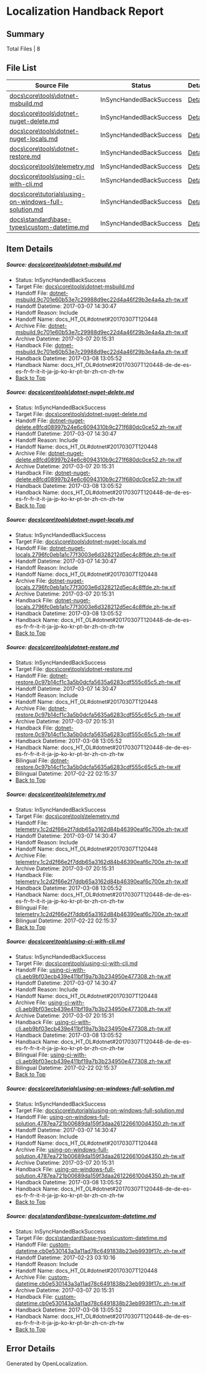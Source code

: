 # <a name='report-top'></a> Localization Handback Report

## Summary
 Total Files | 8

## File List
 Source File | Status | Details 
 ----------- | ------ | ------- 
 [docs\core\tools\dotnet-msbuild.md](https://github.com/dotnet/docs/blob/195664ae6409be02ca132900d9c513a7b412acd4/docs/core/tools/dotnet-msbuild.md) | InSyncHandedBackSuccess | [Details](#a000e49a8672affe5b3bb9bd8a5f7e8095ab0aa977)
 [docs\core\tools\dotnet-nuget-delete.md](https://github.com/dotnet/docs/blob/195664ae6409be02ca132900d9c513a7b412acd4/docs/core/tools/dotnet-nuget-delete.md) | InSyncHandedBackSuccess | [Details](#2ce157e3f32f3e899245e38bb4520b17be3e0b3279)
 [docs\core\tools\dotnet-nuget-locals.md](https://github.com/dotnet/docs/blob/195664ae6409be02ca132900d9c513a7b412acd4/docs/core/tools/dotnet-nuget-locals.md) | InSyncHandedBackSuccess | [Details](#3d8ca57c3c9c25a59b98552784b057182c9100a380)
 [docs\core\tools\dotnet-restore.md](https://github.com/dotnet/docs/blob/195664ae6409be02ca132900d9c513a7b412acd4/docs/core/tools/dotnet-restore.md) | InSyncHandedBackSuccess | [Details](#a55cd932045a59f08146dff367a87eb6fe61f6e586)
 [docs\core\tools\telemetry.md](https://github.com/dotnet/docs/blob/195664ae6409be02ca132900d9c513a7b412acd4/docs/core/tools/telemetry.md) | InSyncHandedBackSuccess | [Details](#c816bf4c93430a009e61ddf2a3673c43f49b8de997)
 [docs\core\tools\using-ci-with-cli.md](https://github.com/dotnet/docs/blob/195664ae6409be02ca132900d9c513a7b412acd4/docs/core/tools/using-ci-with-cli.md) | InSyncHandedBackSuccess | [Details](#0579d59e8da24428d9e174baf0cc865d62c0819598)
 [docs\core\tutorials\using-on-windows-full-solution.md](https://github.com/dotnet/docs/blob/195664ae6409be02ca132900d9c513a7b412acd4/docs/core/tutorials/using-on-windows-full-solution.md) | InSyncHandedBackSuccess | [Details](#b8505f88b324fcdf3a51d75c455ec5869e058774113)
 [docs\standard\base-types\custom-datetime.md](https://github.com/dotnet/docs/blob/28625def4199a660fe0ea04ab75f4f65d2e0c9c4/docs/standard/base-types/custom-datetime.md) | InSyncHandedBackSuccess | [Details](#285e4bfd6a53d576ce4538b09a2561065c93e3993336)

## Item Details
##### <a name='a000e49a8672affe5b3bb9bd8a5f7e8095ab0aa977'></a> Source: [docs\core\tools\dotnet-msbuild.md](https://github.com/dotnet/docs/blob/195664ae6409be02ca132900d9c513a7b412acd4/docs/core/tools/dotnet-msbuild.md)
* Status: InSyncHandedBackSuccess
* Target File: [docs\core\tools\dotnet-msbuild.md](https://github.com/dotnet/docs.zh-tw/blob/71ef94c0dec6b503031a3a45a597f3fab7a5f826/docs/core/tools/dotnet-msbuild.md)
* Handoff File: [dotnet-msbuild.9c701e60b53e7c29988d9ec22d4a46f29b3e4a4a.zh-tw.xlf](https://github.com/dotnet/docs.handoff/blob/db792a140a0d8ffe4432302984c4a4989476eaf5/ol-handoff/dotnet/docs.zh-tw/master/dotnet-core/dotnet-msbuild.9c701e60b53e7c29988d9ec22d4a46f29b3e4a4a.zh-tw.xlf)
* Handoff Datetime: 2017-03-07 14:30:47
* Handoff Reason: Include
* Handoff Name: docs_HT_OL#dotnet#20170307T120448
* Archive File: [dotnet-msbuild.9c701e60b53e7c29988d9ec22d4a46f29b3e4a4a.zh-tw.xlf](https://github.com/dotnet/docs.handoff/blob/90cb85c80c23d524bb8dd16c302a63b496d0b4a2/ol-archive/dotnet/docs.zh-tw/master/dotnet-core/dotnet-msbuild.9c701e60b53e7c29988d9ec22d4a46f29b3e4a4a.zh-tw.xlf)
* Archive Datetime: 2017-03-07 20:15:31
* Handback File: [dotnet-msbuild.9c701e60b53e7c29988d9ec22d4a46f29b3e4a4a.zh-tw.xlf](https://github.com/dotnet/docs.handback/blob/8a67d379de660f5f753dfdefa492fd8ec67149c3/ol-handback/dotnet/docs.zh-tw/master/dotnet-core/dotnet-msbuild.9c701e60b53e7c29988d9ec22d4a46f29b3e4a4a.zh-tw.xlf)
* Handback Datetime: 2017-03-08 13:05:52
* Handback Name: docs_HT_OL#dotnet#20170307T120448-de-de-es-es-fr-fr-it-it-ja-jp-ko-kr-pt-br-zh-cn-zh-tw
* [Back to Top](#report-top)

##### <a name='2ce157e3f32f3e899245e38bb4520b17be3e0b3279'></a> Source: [docs\core\tools\dotnet-nuget-delete.md](https://github.com/dotnet/docs/blob/195664ae6409be02ca132900d9c513a7b412acd4/docs/core/tools/dotnet-nuget-delete.md)
* Status: InSyncHandedBackSuccess
* Target File: [docs\core\tools\dotnet-nuget-delete.md](https://github.com/dotnet/docs.zh-tw/blob/71ef94c0dec6b503031a3a45a597f3fab7a5f826/docs/core/tools/dotnet-nuget-delete.md)
* Handoff File: [dotnet-nuget-delete.e8fcd08997b24e6c6094310b9c271f680dc0ce52.zh-tw.xlf](https://github.com/dotnet/docs.handoff/blob/db792a140a0d8ffe4432302984c4a4989476eaf5/ol-handoff/dotnet/docs.zh-tw/master/dotnet-core/dotnet-nuget-delete.e8fcd08997b24e6c6094310b9c271f680dc0ce52.zh-tw.xlf)
* Handoff Datetime: 2017-03-07 14:30:47
* Handoff Reason: Include
* Handoff Name: docs_HT_OL#dotnet#20170307T120448
* Archive File: [dotnet-nuget-delete.e8fcd08997b24e6c6094310b9c271f680dc0ce52.zh-tw.xlf](https://github.com/dotnet/docs.handoff/blob/90cb85c80c23d524bb8dd16c302a63b496d0b4a2/ol-archive/dotnet/docs.zh-tw/master/dotnet-core/dotnet-nuget-delete.e8fcd08997b24e6c6094310b9c271f680dc0ce52.zh-tw.xlf)
* Archive Datetime: 2017-03-07 20:15:31
* Handback File: [dotnet-nuget-delete.e8fcd08997b24e6c6094310b9c271f680dc0ce52.zh-tw.xlf](https://github.com/dotnet/docs.handback/blob/8a67d379de660f5f753dfdefa492fd8ec67149c3/ol-handback/dotnet/docs.zh-tw/master/dotnet-core/dotnet-nuget-delete.e8fcd08997b24e6c6094310b9c271f680dc0ce52.zh-tw.xlf)
* Handback Datetime: 2017-03-08 13:05:52
* Handback Name: docs_HT_OL#dotnet#20170307T120448-de-de-es-es-fr-fr-it-it-ja-jp-ko-kr-pt-br-zh-cn-zh-tw
* [Back to Top](#report-top)

##### <a name='3d8ca57c3c9c25a59b98552784b057182c9100a380'></a> Source: [docs\core\tools\dotnet-nuget-locals.md](https://github.com/dotnet/docs/blob/195664ae6409be02ca132900d9c513a7b412acd4/docs/core/tools/dotnet-nuget-locals.md)
* Status: InSyncHandedBackSuccess
* Target File: [docs\core\tools\dotnet-nuget-locals.md](https://github.com/dotnet/docs.zh-tw/blob/71ef94c0dec6b503031a3a45a597f3fab7a5f826/docs/core/tools/dotnet-nuget-locals.md)
* Handoff File: [dotnet-nuget-locals.2796fc0eb1a1c77f3003e6d328212d5ec4c8ffde.zh-tw.xlf](https://github.com/dotnet/docs.handoff/blob/db792a140a0d8ffe4432302984c4a4989476eaf5/ol-handoff/dotnet/docs.zh-tw/master/dotnet-core/dotnet-nuget-locals.2796fc0eb1a1c77f3003e6d328212d5ec4c8ffde.zh-tw.xlf)
* Handoff Datetime: 2017-03-07 14:30:47
* Handoff Reason: Include
* Handoff Name: docs_HT_OL#dotnet#20170307T120448
* Archive File: [dotnet-nuget-locals.2796fc0eb1a1c77f3003e6d328212d5ec4c8ffde.zh-tw.xlf](https://github.com/dotnet/docs.handoff/blob/90cb85c80c23d524bb8dd16c302a63b496d0b4a2/ol-archive/dotnet/docs.zh-tw/master/dotnet-core/dotnet-nuget-locals.2796fc0eb1a1c77f3003e6d328212d5ec4c8ffde.zh-tw.xlf)
* Archive Datetime: 2017-03-07 20:15:31
* Handback File: [dotnet-nuget-locals.2796fc0eb1a1c77f3003e6d328212d5ec4c8ffde.zh-tw.xlf](https://github.com/dotnet/docs.handback/blob/8a67d379de660f5f753dfdefa492fd8ec67149c3/ol-handback/dotnet/docs.zh-tw/master/dotnet-core/dotnet-nuget-locals.2796fc0eb1a1c77f3003e6d328212d5ec4c8ffde.zh-tw.xlf)
* Handback Datetime: 2017-03-08 13:05:52
* Handback Name: docs_HT_OL#dotnet#20170307T120448-de-de-es-es-fr-fr-it-it-ja-jp-ko-kr-pt-br-zh-cn-zh-tw
* [Back to Top](#report-top)

##### <a name='a55cd932045a59f08146dff367a87eb6fe61f6e586'></a> Source: [docs\core\tools\dotnet-restore.md](https://github.com/dotnet/docs/blob/195664ae6409be02ca132900d9c513a7b412acd4/docs/core/tools/dotnet-restore.md)
* Status: InSyncHandedBackSuccess
* Target File: [docs\core\tools\dotnet-restore.md](https://github.com/dotnet/docs.zh-tw/blob/71ef94c0dec6b503031a3a45a597f3fab7a5f826/docs/core/tools/dotnet-restore.md)
* Handoff File: [dotnet-restore.0c97b14cf1c3a5b0dcfa5635a6283cdf555c65c5.zh-tw.xlf](https://github.com/dotnet/docs.handoff/blob/db792a140a0d8ffe4432302984c4a4989476eaf5/ol-handoff/dotnet/docs.zh-tw/master/dotnet-core/dotnet-restore.0c97b14cf1c3a5b0dcfa5635a6283cdf555c65c5.zh-tw.xlf)
* Handoff Datetime: 2017-03-07 14:30:47
* Handoff Reason: Include
* Handoff Name: docs_HT_OL#dotnet#20170307T120448
* Archive File: [dotnet-restore.0c97b14cf1c3a5b0dcfa5635a6283cdf555c65c5.zh-tw.xlf](https://github.com/dotnet/docs.handoff/blob/90cb85c80c23d524bb8dd16c302a63b496d0b4a2/ol-archive/dotnet/docs.zh-tw/master/dotnet-core/dotnet-restore.0c97b14cf1c3a5b0dcfa5635a6283cdf555c65c5.zh-tw.xlf)
* Archive Datetime: 2017-03-07 20:15:31
* Handback File: [dotnet-restore.0c97b14cf1c3a5b0dcfa5635a6283cdf555c65c5.zh-tw.xlf](https://github.com/dotnet/docs.handback/blob/8a67d379de660f5f753dfdefa492fd8ec67149c3/ol-handback/dotnet/docs.zh-tw/master/dotnet-core/dotnet-restore.0c97b14cf1c3a5b0dcfa5635a6283cdf555c65c5.zh-tw.xlf)
* Handback Datetime: 2017-03-08 13:05:52
* Handback Name: docs_HT_OL#dotnet#20170307T120448-de-de-es-es-fr-fr-it-it-ja-jp-ko-kr-pt-br-zh-cn-zh-tw
* Bilingual File: [dotnet-restore.0c97b14cf1c3a5b0dcfa5635a6283cdf555c65c5.zh-tw.xlf](https://github.com/dotnet/docs.handback/blob/63a204b0d3b8a657b40800181d0a0b059c42431c/ol-handback/dotnet/docs.zh-tw/master/dotnet-core/dotnet-restore.0c97b14cf1c3a5b0dcfa5635a6283cdf555c65c5.zh-tw.xlf)
* Bilingual Datetime: 2017-02-22 02:15:37
* [Back to Top](#report-top)

##### <a name='c816bf4c93430a009e61ddf2a3673c43f49b8de997'></a> Source: [docs\core\tools\telemetry.md](https://github.com/dotnet/docs/blob/195664ae6409be02ca132900d9c513a7b412acd4/docs/core/tools/telemetry.md)
* Status: InSyncHandedBackSuccess
* Target File: [docs\core\tools\telemetry.md](https://github.com/dotnet/docs.zh-tw/blob/71ef94c0dec6b503031a3a45a597f3fab7a5f826/docs/core/tools/telemetry.md)
* Handoff File: [telemetry.1c2d2f66e2f7ddb65a3162d84b46390eaf6c700e.zh-tw.xlf](https://github.com/dotnet/docs.handoff/blob/db792a140a0d8ffe4432302984c4a4989476eaf5/ol-handoff/dotnet/docs.zh-tw/master/dotnet-core/telemetry.1c2d2f66e2f7ddb65a3162d84b46390eaf6c700e.zh-tw.xlf)
* Handoff Datetime: 2017-03-07 14:30:47
* Handoff Reason: Include
* Handoff Name: docs_HT_OL#dotnet#20170307T120448
* Archive File: [telemetry.1c2d2f66e2f7ddb65a3162d84b46390eaf6c700e.zh-tw.xlf](https://github.com/dotnet/docs.handoff/blob/90cb85c80c23d524bb8dd16c302a63b496d0b4a2/ol-archive/dotnet/docs.zh-tw/master/dotnet-core/telemetry.1c2d2f66e2f7ddb65a3162d84b46390eaf6c700e.zh-tw.xlf)
* Archive Datetime: 2017-03-07 20:15:31
* Handback File: [telemetry.1c2d2f66e2f7ddb65a3162d84b46390eaf6c700e.zh-tw.xlf](https://github.com/dotnet/docs.handback/blob/8a67d379de660f5f753dfdefa492fd8ec67149c3/ol-handback/dotnet/docs.zh-tw/master/dotnet-core/telemetry.1c2d2f66e2f7ddb65a3162d84b46390eaf6c700e.zh-tw.xlf)
* Handback Datetime: 2017-03-08 13:05:52
* Handback Name: docs_HT_OL#dotnet#20170307T120448-de-de-es-es-fr-fr-it-it-ja-jp-ko-kr-pt-br-zh-cn-zh-tw
* Bilingual File: [telemetry.1c2d2f66e2f7ddb65a3162d84b46390eaf6c700e.zh-tw.xlf](https://github.com/dotnet/docs.handback/blob/63a204b0d3b8a657b40800181d0a0b059c42431c/ol-handback/dotnet/docs.zh-tw/master/dotnet-core/telemetry.1c2d2f66e2f7ddb65a3162d84b46390eaf6c700e.zh-tw.xlf)
* Bilingual Datetime: 2017-02-22 02:15:37
* [Back to Top](#report-top)

##### <a name='0579d59e8da24428d9e174baf0cc865d62c0819598'></a> Source: [docs\core\tools\using-ci-with-cli.md](https://github.com/dotnet/docs/blob/195664ae6409be02ca132900d9c513a7b412acd4/docs/core/tools/using-ci-with-cli.md)
* Status: InSyncHandedBackSuccess
* Target File: [docs\core\tools\using-ci-with-cli.md](https://github.com/dotnet/docs.zh-tw/blob/71ef94c0dec6b503031a3a45a597f3fab7a5f826/docs/core/tools/using-ci-with-cli.md)
* Handoff File: [using-ci-with-cli.aeb9bf03ecb439e411bf19a7b3b234950e477308.zh-tw.xlf](https://github.com/dotnet/docs.handoff/blob/db792a140a0d8ffe4432302984c4a4989476eaf5/ol-handoff/dotnet/docs.zh-tw/master/dotnet-core/using-ci-with-cli.aeb9bf03ecb439e411bf19a7b3b234950e477308.zh-tw.xlf)
* Handoff Datetime: 2017-03-07 14:30:47
* Handoff Reason: Include
* Handoff Name: docs_HT_OL#dotnet#20170307T120448
* Archive File: [using-ci-with-cli.aeb9bf03ecb439e411bf19a7b3b234950e477308.zh-tw.xlf](https://github.com/dotnet/docs.handoff/blob/90cb85c80c23d524bb8dd16c302a63b496d0b4a2/ol-archive/dotnet/docs.zh-tw/master/dotnet-core/using-ci-with-cli.aeb9bf03ecb439e411bf19a7b3b234950e477308.zh-tw.xlf)
* Archive Datetime: 2017-03-07 20:15:31
* Handback File: [using-ci-with-cli.aeb9bf03ecb439e411bf19a7b3b234950e477308.zh-tw.xlf](https://github.com/dotnet/docs.handback/blob/8a67d379de660f5f753dfdefa492fd8ec67149c3/ol-handback/dotnet/docs.zh-tw/master/dotnet-core/using-ci-with-cli.aeb9bf03ecb439e411bf19a7b3b234950e477308.zh-tw.xlf)
* Handback Datetime: 2017-03-08 13:05:52
* Handback Name: docs_HT_OL#dotnet#20170307T120448-de-de-es-es-fr-fr-it-it-ja-jp-ko-kr-pt-br-zh-cn-zh-tw
* Bilingual File: [using-ci-with-cli.aeb9bf03ecb439e411bf19a7b3b234950e477308.zh-tw.xlf](https://github.com/dotnet/docs.handback/blob/63a204b0d3b8a657b40800181d0a0b059c42431c/ol-handback/dotnet/docs.zh-tw/master/dotnet-core/using-ci-with-cli.aeb9bf03ecb439e411bf19a7b3b234950e477308.zh-tw.xlf)
* Bilingual Datetime: 2017-02-22 02:15:37
* [Back to Top](#report-top)

##### <a name='b8505f88b324fcdf3a51d75c455ec5869e058774113'></a> Source: [docs\core\tutorials\using-on-windows-full-solution.md](https://github.com/dotnet/docs/blob/195664ae6409be02ca132900d9c513a7b412acd4/docs/core/tutorials/using-on-windows-full-solution.md)
* Status: InSyncHandedBackSuccess
* Target File: [docs\core\tutorials\using-on-windows-full-solution.md](https://github.com/dotnet/docs.zh-tw/blob/71ef94c0dec6b503031a3a45a597f3fab7a5f826/docs/core/tutorials/using-on-windows-full-solution.md)
* Handoff File: [using-on-windows-full-solution.4787ea721b00689da159f3daa2612266100d4350.zh-tw.xlf](https://github.com/dotnet/docs.handoff/blob/db792a140a0d8ffe4432302984c4a4989476eaf5/ol-handoff/dotnet/docs.zh-tw/master/dotnet-core/using-on-windows-full-solution.4787ea721b00689da159f3daa2612266100d4350.zh-tw.xlf)
* Handoff Datetime: 2017-03-07 14:30:47
* Handoff Reason: Include
* Handoff Name: docs_HT_OL#dotnet#20170307T120448
* Archive File: [using-on-windows-full-solution.4787ea721b00689da159f3daa2612266100d4350.zh-tw.xlf](https://github.com/dotnet/docs.handoff/blob/90cb85c80c23d524bb8dd16c302a63b496d0b4a2/ol-archive/dotnet/docs.zh-tw/master/dotnet-core/using-on-windows-full-solution.4787ea721b00689da159f3daa2612266100d4350.zh-tw.xlf)
* Archive Datetime: 2017-03-07 20:15:31
* Handback File: [using-on-windows-full-solution.4787ea721b00689da159f3daa2612266100d4350.zh-tw.xlf](https://github.com/dotnet/docs.handback/blob/8a67d379de660f5f753dfdefa492fd8ec67149c3/ol-handback/dotnet/docs.zh-tw/master/dotnet-core/using-on-windows-full-solution.4787ea721b00689da159f3daa2612266100d4350.zh-tw.xlf)
* Handback Datetime: 2017-03-08 13:05:52
* Handback Name: docs_HT_OL#dotnet#20170307T120448-de-de-es-es-fr-fr-it-it-ja-jp-ko-kr-pt-br-zh-cn-zh-tw
* [Back to Top](#report-top)

##### <a name='285e4bfd6a53d576ce4538b09a2561065c93e3993336'></a> Source: [docs\standard\base-types\custom-datetime.md](https://github.com/dotnet/docs/blob/28625def4199a660fe0ea04ab75f4f65d2e0c9c4/docs/standard/base-types/custom-datetime.md)
* Status: InSyncHandedBackSuccess
* Target File: [docs\standard\base-types\custom-datetime.md](https://github.com/dotnet/docs.zh-tw/blob/71ef94c0dec6b503031a3a45a597f3fab7a5f826/docs/standard/base-types/custom-datetime.md)
* Handoff File: [custom-datetime.cb0e530143a3a11ad78c6491838b23eb9939f17c.zh-tw.xlf](https://github.com/dotnet/docs.handoff/blob/fcf988b1590ff05efba2db72b1f807fb7d02cfbd/ol-handoff/dotnet/docs.zh-tw/master/dotnet-core/custom-datetime.cb0e530143a3a11ad78c6491838b23eb9939f17c.zh-tw.xlf)
* Handoff Datetime: 2017-02-23 03:10:16
* Handoff Reason: Include
* Handoff Name: docs_HT_OL#dotnet#20170307T120448
* Archive File: [custom-datetime.cb0e530143a3a11ad78c6491838b23eb9939f17c.zh-tw.xlf](https://github.com/dotnet/docs.handoff/blob/90cb85c80c23d524bb8dd16c302a63b496d0b4a2/ol-archive/dotnet/docs.zh-tw/master/dotnet-core/custom-datetime.cb0e530143a3a11ad78c6491838b23eb9939f17c.zh-tw.xlf)
* Archive Datetime: 2017-03-07 20:15:31
* Handback File: [custom-datetime.cb0e530143a3a11ad78c6491838b23eb9939f17c.zh-tw.xlf](https://github.com/dotnet/docs.handback/blob/8a67d379de660f5f753dfdefa492fd8ec67149c3/ol-handback/dotnet/docs.zh-tw/master/dotnet-core/custom-datetime.cb0e530143a3a11ad78c6491838b23eb9939f17c.zh-tw.xlf)
* Handback Datetime: 2017-03-08 13:05:52
* Handback Name: docs_HT_OL#dotnet#20170307T120448-de-de-es-es-fr-fr-it-it-ja-jp-ko-kr-pt-br-zh-cn-zh-tw
* [Back to Top](#report-top)


## Error Details

Generated by OpenLocalization.
